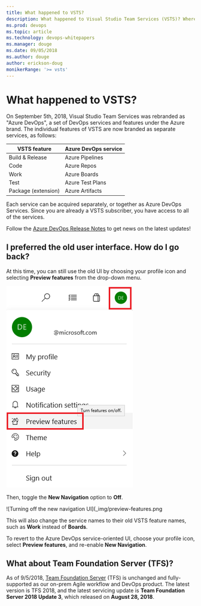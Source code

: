 ```yaml
---
title: What happened to VSTS?
description: What happened to Visual Studio Team Services (VSTS)? Where did it go? What's Azure DevOps?
ms.prod: devops
ms.topic: article
ms.technology: devops-whitepapers
ms.manager: douge
ms.date: 09/05/2018
ms.author: douge
author: erickson-doug
monikerRange: '>= vsts'
---
```


# What happened to VSTS?

On September 5th, 2018, Visual Studio Team Services was rebranded as "Azure DevOps", a set of DevOps services and features under the Azure brand. The individual features of VSTS are now branded as separate services, as follows:

| VSTS feature        | Azure DevOps service |
|---------------------|----------------------|
| Build & Release     | Azure Pipelines      |
| Code                | Azure Repos          |
| Work                | Azure Boards         |
| Test                | Azure Test Plans     |
| Package (extension) | Azure Artifacts      |

Each service can be acquired separately, or together as Azure DevOps Services. Since you are already a VSTS subscriber, you have access to all of the services.

Follow the [Azure DevOps Release Notes](/vsts/release-notes/index) to get news on the latest updates!

## I preferred the old user interface. How do I go back?

At this time, you can still use the old UI by choosing your profile icon and selecting **Preview features** from the drop-down menu.

![Clicking on your profile icon to access Preview Features](_img/preview-features.png)

Then, toggle the **New Navigation** option to **Off**.

![Turning off the new navigation UI](_img/preview-features.png

This will also change the service names to their old VSTS feature names, such as **Work** instead of **Boards**.

To revert to the Azure DevOps service-oriented UI, choose your profile icon, select **Preview features**, and re-enable **New Navigation**. 

## What about Team Foundation Server (TFS)?

As of 9/5/2018, [Team Foundation Server](/tfs/index) (TFS) is unchanged and fully-supported as our on-prem Agile workflow and DevOps product. The latest version is TFS 2018, and the latest servicing update is **Team Foundation Server 2018 Update 3**, which released on **August 28, 2018**.
